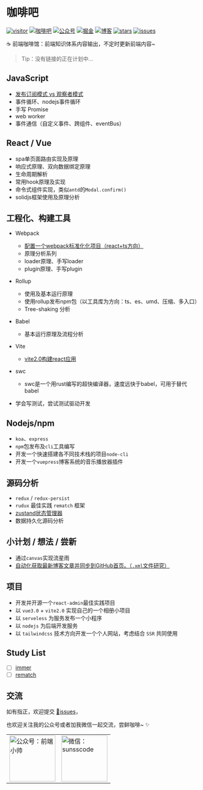 # 咖啡吧

[![visitor](https://visitor-badge.glitch.me/badge?page_id=js-banana.front-end-coffeeBar)](https://github.com/JS-banana/front-end-coffeeBar)
[![咖啡吧](https://img.shields.io/badge/CoffeeBar-%E5%92%96%E5%95%A1%E5%90%A7-orange)](#咖啡吧)
[![公众号](https://img.shields.io/badge/%E5%85%AC%E4%BC%97%E5%8F%B7-%E5%89%8D%E7%AB%AF%E5%B0%8F%E5%B8%85-blueviolet)](#交流)
[![掘金](https://img.shields.io/badge/Juejin-掘金-blue)](https://juejin.im/user/1204720476890477)
[![博客](https://img.shields.io/badge/ssscode-%E5%8D%9A%E5%AE%A2-brightgreen)](https://ssscode.com/)
[![stars](https://img.shields.io/github/stars/JS-banana/front-end-coffeeBar)](https://github.com/JS-banana/front-end-coffeeBar/stargazers)
[![issues](https://img.shields.io/github/issues/JS-banana/front-end-coffeeBar)](https://github.com/JS-banana/front-end-coffeeBar/issues)

:coffee: 前端咖啡馆：前端知识体系内容输出，不定时更新前端内容~

> Tip：没有链接的正在计划中...

## JavaScript

- [发布订阅模式 vs 观察者模式](https://juejin.cn/post/6990952531761299487/)
- 事件循环、nodejs事件循环
- 手写 Promise
- web worker
- 事件通信（自定义事件、跨组件、eventBus）

## React / Vue

- spa单页面路由实现及原理
- 响应式原理、双向数据绑定原理
- 生命周期解析
- 常用hook原理及实现
- 命令式组件实现，类似`antd`的`Modal.confirm()`
- solidjs框架使用及原理分析

## 工程化、构建工具

- Webpack
  - [配置一个webpack标准化化项目（react+ts方向）](https://juejin.cn/post/7006952872894005255/)
  - 原理分析系列
  - loader原理、手写loader
  - plugin原理、手写plugin

- Rollup
  - 使用及基本运行原理
  - 使用rollup发布npm包（以工具库为方向：ts、es、umd、压缩、多入口）
  - Tree-shaking 分析

- Babel
  - 基本运行原理及流程分析

- Vite
  - [vite2.0构建react应用](https://juejin.cn/post/6986169708722520072)
  
- swc
  - swc是一个用rust编写的超快编译器，速度远快于babel，可用于替代babel

- 学会写测试，尝试测试驱动开发

## Nodejs/npm

- `koa`、`express`
- `npm`包发布及`cli`工具编写
- 开发一个快速搭建各不同技术栈的项目`node-cli`
- 开发一个`vuepress`博客系统的音乐播放器插件

## 源码分析

- `redux` / `redux-persist`
- `rudux` 最佳实践 `rematch` 框架
- [zustand状态管理器](https://juejin.cn/post/6970951346816188430)
- 数据持久化源码分析

<!-- ## 网络协议/浏览器

## 数据结构与算法 -->

## 小计划 / 想法 / 尝新

- 通过`canvas`实现流星雨
- [自动化获取最新博客文章并同步到GitHub首页。（`.xml`文件研究）](https://ssscode.com/pages/7722fd/)

## 项目

- 开发并开源一个`react-admin`最佳实践项目
- 以 `vue3.0` + `vite2.0` 实现自己的一个相册小项目
- 以 `serveless` 为服务发布一个小程序
- 以 `nodejs` 为后端开发服务
- 以 `tailwindcss` 技术方向开发一个个人网站，考虑结合 `SSR` 共同使用

## Study List

- [ ] [immer](https://github.com/immerjs/immer)
- [ ] [rematch](https://github.com/rematch/rematch)

## 交流

如有指正，欢迎提交 [:bug:issues](https://github.com/JS-banana/front-end-coffeeBar/issues)，

也欢迎关注我的公众号或者加我微信一起交流，尝鲜咖啡~ :sparkles:

<table width="800px">
  <tr>
    <td valign="top" width="50%">
      <img height="120" alt="公众号：前端小帅" src="https://cdn.jsdelivr.net/gh/JS-banana/images/vuepress/4.png" />
    </td>
    <td valign="top" width="50%">
      <img height="120" alt="微信：sunsscode" src="https://cdn.jsdelivr.net/gh/JS-banana/images/vuepress/1.jpg" />
    </td>
  </tr>
</table>
